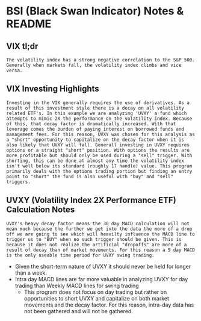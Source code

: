 # BSI (Black Swan Indicator) Notes & README

## VIX tl;dr

`The volatility index has a strong negative correlation to the S&P 500. Generally when markets fall, the volatility index climbs and vice versa.`





## VIX Investing Highlights

`Investing in the VIX generally requires the use of derivatives. As a result of this investment style there is a decay on all volatility related ETF's. In this example we are analyzing 'UVXY' a fund which attempts to mimic 2X the performance on the volatility index. Because of this, that decay factor is dramatically increased. With that leverage comes the burden of paying interest on borrowed funds and management fees. For this reason, UVXY was chosen for this analysis as a "short" opportunity to capitalize on the decay factor when it is also likely that UVXY will fall. Generall investing in UVXY requires options or a straight "short" position. With options the results are more profitable but should only be used during a "sell" trigger. With shorting, this can be done at almost any time the volatility index isn't well below its standard (roughly 17 handle) value. This program primarily deals with the options trading portion but finding an entry point to "short" the fund is also useful with "buy" and "sell" triggers.`

## UVXY (Volatility Index 2X Performance ETF) Calculation Notes

`UVXY's heavy decay factor means the 30 day MACD calculation will not mean much because the further we get into the data the more of a drop off we are going to see which will heavilty influence the MACD line to trigger us to "BUY" when no such trigger should be given. This is because it does not realize the artificial "dropoffs" are more of a result of decay than of market movements. For this reason a 5 day MACD is the only useable time period for UVXY swing trading.`

- Given the short-term nature of UVXY it should never be held for longer than a week.
- Intra day MACD lines are far more valuable in analyzing UVXY for day trading than Weekly MACD lines for swing trading
    - This program does not focus on day trading but rather on opportunities to short UVXY and capitalize on both market movements and the decay factor. For this reason, intra-day data has not been gathered and will not be gathered.
